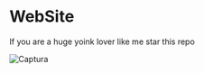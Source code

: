 # WebSite

If you are a huge yoink lover like me star this repo 

![Captura](https://user-images.githubusercontent.com/86989232/132715402-d714a5de-68b3-4590-ad86-66bc9ecbcdaf.PNG)
